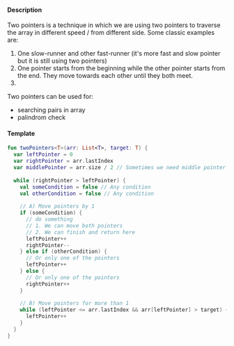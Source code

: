#### Description
Two pointers is a technique in which we are using two pointers to traverse the array in different speed / from different side. Some classic examples are:
1. One slow-runner and other fast-runner (it's more fast and slow pointer but it is still using two pointers)
2. One pointer starts from the beginning while the other pointer starts from the end. They move towards each other until they both meet.
3. 

Two pointers can be used for:
- searching pairs in array
- palindrom check


 
#### Template
```kotlin
fun twoPointers<T>(arr: List<T>, target: T) {
  var leftPointer = 0
  var rightPointer = arr.lastIndex
  var middlePointer = arr.size / 2 // Sometimes we need middle pointer that can be moved in one of two direction
  
  while (rightPointer > leftPointer) {
    val someCondition = false // Any condition
    val otherCondition = false // Any condition
    
    // A) Move pointers by 1
    if (someCondition) {
      // do something
      // 1. We can move both pointers
      // 2. We can finish and return here
      leftPointer++
      rightPointer--
    } else if (otherCondition) {
      // Or only one of the pointers
      leftPointer++
    } else {
      // Or only one of the pointers
      rightPointer++
    }
    
    // B) Move pointers for more than 1
    while (leftPointer <= arr.lastIndex && arr[leftPointer] > target) {
      leftPointer++
    }
  }
}
```
